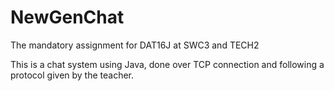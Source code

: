 # NewGenChat
The mandatory assignment for DAT16J at SWC3 and TECH2

This is a chat system using Java, done over TCP connection and following a protocol given by the teacher.
